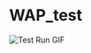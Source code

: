 # WAP_test

![Test Run GIF](https://github.com/Ifme87/WAP_test/blob/develop/assets/2024-10-17%2012-01-34.gif)
